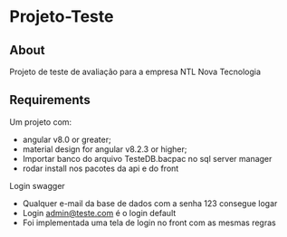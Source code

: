 # Projeto-Teste

## About
Projeto de teste de avaliação para a empresa NTL Nova Tecnologia

## Requirements
Um projeto com:
  - angular v8.0 or greater;
  - material design for angular v8.2.3 or higher;
  - Importar banco do arquivo TesteDB.bacpac no sql server manager
  - rodar install nos pacotes da api e do front

Login swagger
  - Qualquer e-mail da base de dados com a senha 123 consegue logar
  - Login admin@teste.com é o login default
  - Foi implementada uma tela de login no front com as mesmas regras


